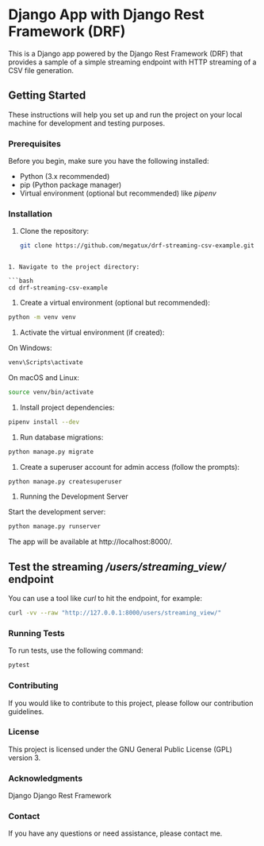# Django App with Django Rest Framework (DRF)

This is a Django app powered by the Django Rest Framework (DRF) that provides a sample of a simple streaming endpoint with HTTP streaming of a CSV file generation.

## Getting Started

These instructions will help you set up and run the project on your local machine for development and testing purposes.

### Prerequisites

Before you begin, make sure you have the following installed:

- Python (3.x recommended)
- pip (Python package manager)
- Virtual environment (optional but recommended) like _pipenv_

### Installation

1. Clone the repository:

   ```bash
   git clone https://github.com/megatux/drf-streaming-csv-example.git
```

1. Navigate to the project directory:

```bash
cd drf-streaming-csv-example
```

1. Create a virtual environment (optional but recommended):

```bash
python -m venv venv
```

1. Activate the virtual environment (if created):

On Windows:

```bash
venv\Scripts\activate
```

On macOS and Linux:

```bash
source venv/bin/activate
```

1. Install project dependencies:

```bash
pipenv install --dev
```

1. Run database migrations:

```bash
python manage.py migrate
```

1. Create a superuser account for admin access (follow the prompts):

```bash
python manage.py createsuperuser
```

1. Running the Development Server

Start the development server:

```bash
python manage.py runserver
```

The app will be available at http://localhost:8000/.

## Test the streaming */users/streaming_view/* endpoint

You can use a tool like _curl_ to hit the endpoint, for example:

```bash
curl -vv --raw "http://127.0.0.1:8000/users/streaming_view/"
```

### Running Tests

To run tests, use the following command:

```bash
pytest
```

### Contributing
If you would like to contribute to this project, please follow our contribution guidelines.

### License
This project is licensed under the GNU General Public License (GPL) version 3.

### Acknowledgments

Django
Django Rest Framework

### Contact
If you have any questions or need assistance, please contact me.
